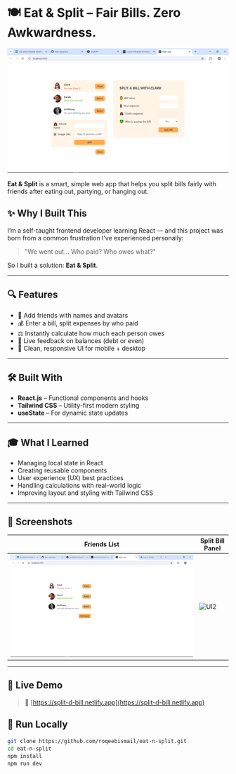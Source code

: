 # 🍽️ Eat & Split – Fair Bills. Zero Awkwardness.

![interface](./eat-n-split.png)

**Eat & Split** is a smart, simple web app that helps you split bills fairly with friends after eating out, partying, or hanging out.

## ✨ Why I Built This

I’m a self-taught frontend developer learning React — and this project was born from a common frustration I’ve experienced personally:

> "We went out... Who paid? Who owes what?"

So I built a solution: **Eat & Split**.

---

## 🔍 Features

- 👥 Add friends with names and avatars
- 💰 Enter a bill, split expenses by who paid
- ⚖️ Instantly calculate how much each person owes
- 🔁 Live feedback on balances (debt or even)
- 📱 Clean, responsive UI for mobile + desktop

---

## 🛠️ Built With

- **React.js** – Functional components and hooks
- **Tailwind CSS** – Utility-first modern styling
- **useState** – For dynamic state updates

---

## 🎓 What I Learned

- Managing local state in React
- Creating reusable components
- User experience (UX) best practices
- Handling calculations with real-world logic
- Improving layout and styling with Tailwind CSS

---

## 📸 Screenshots

| Friends List             | Split Bill Panel              |
| ------------------------ | ----------------------------- |
| ![UI1](./FriendList.png) | ![UI2](./eat-n-split.png.png) |

---

## 🚀 Live Demo

> 🔗 [https://split-d-bill.netlify.app](https://split-d-bill.netlify.app)

## 📂 Run Locally

```bash
git clone https://github.com/roqeebismail/eat-n-split.git
cd eat-n-split
npm install
npm run dev
```
